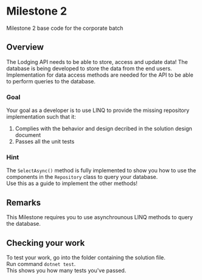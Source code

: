 # Milestone 2 
Milestone 2 base code for the corporate batch

## Overview
The Lodging API needs to be able to store, access and update data! The database is being developed to store the data from the end users. Implementation for data access methods are needed for the API to be able to perform queries to the database. 

### Goal
Your goal as a developer is to use LINQ to provide the missing repository implementation such that it:
<ol>
    <li> Complies with the behavior and design decribed in the solution design document </li>
    <li> Passes all the unit tests </li>
</ol>

### Hint
The ```SelectAsync()``` method is fully implemented to show you how to use the components in the ```Repository``` class to query your database. <br> Use this as a guide to implement the other methods!

## Remarks
This Milestone requires you to use asynchrounous LINQ methods to query the database. 

## Checking your work
To test your work, go into the folder containing the solution file. 
<br>
Run command ```dotnet test```. 
<br>
This shows you how many tests you've passed.